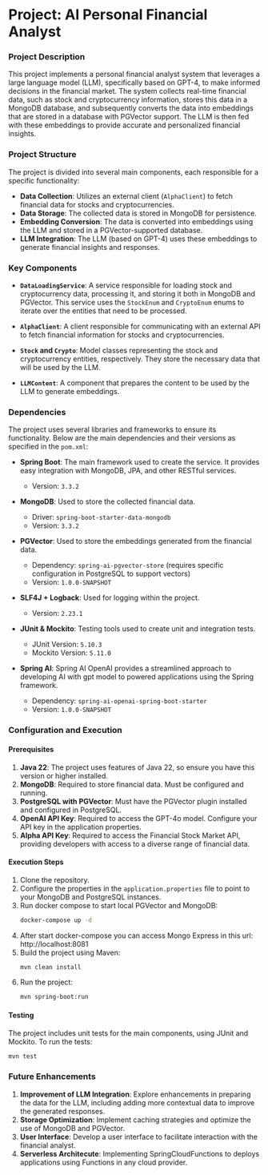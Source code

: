 # Project: AI Personal Financial Analyst

### Project Description

This project implements a personal financial analyst system that leverages a large language model (LLM), specifically based on GPT-4, to make informed decisions in the financial market. The system collects real-time financial data, such as stock and cryptocurrency information, stores this data in a MongoDB database, and subsequently converts the data into embeddings that are stored in a database with PGVector support. The LLM is then fed with these embeddings to provide accurate and personalized financial insights.

### Project Structure

The project is divided into several main components, each responsible for a specific functionality:

- **Data Collection**: Utilizes an external client (`AlphaClient`) to fetch financial data for stocks and cryptocurrencies.
- **Data Storage**: The collected data is stored in MongoDB for persistence.
- **Embedding Conversion**: The data is converted into embeddings using the LLM and stored in a PGVector-supported database.
- **LLM Integration**: The LLM (based on GPT-4) uses these embeddings to generate financial insights and responses.

### Key Components

- **`DataLoadingService`**: A service responsible for loading stock and cryptocurrency data, processing it, and storing it both in MongoDB and PGVector. This service uses the `StockEnum` and `CryptoEnum` enums to iterate over the entities that need to be processed.

- **`AlphaClient`**: A client responsible for communicating with an external API to fetch financial information for stocks and cryptocurrencies.

- **`Stock` and `Crypto`**: Model classes representing the stock and cryptocurrency entities, respectively. They store the necessary data that will be used by the LLM.

- **`LLMContent`**: A component that prepares the content to be used by the LLM to generate embeddings.

### Dependencies

The project uses several libraries and frameworks to ensure its functionality. Below are the main dependencies and their versions as specified in the `pom.xml`:

- **Spring Boot**: The main framework used to create the service. It provides easy integration with MongoDB, JPA, and other RESTful services.
    - Version: `3.3.2`

- **MongoDB**: Used to store the collected financial data.
    - Driver: `spring-boot-starter-data-mongodb`
    - Version: `3.3.2`

- **PGVector**: Used to store the embeddings generated from the financial data.
    - Dependency: `spring-ai-pgvector-store` (requires specific configuration in PostgreSQL to support vectors)
  - Version: `1.0.0-SNAPSHOT`

- **SLF4J + Logback**: Used for logging within the project.
    - Version: `2.23.1`

- **JUnit & Mockito**: Testing tools used to create unit and integration tests.
    - JUnit Version: `5.10.3`
    - Mockito Version: `5.11.0`

- **Spring AI**: Spring AI OpenAI provides a streamlined approach to developing AI with gpt model to powered applications using the Spring framework.
    - Dependency: `spring-ai-openai-spring-boot-starter`
    - Version: `1.0.0-SNAPSHOT`

### Configuration and Execution

#### Prerequisites

1. **Java 22**: The project uses features of Java 22, so ensure you have this version or higher installed.
2. **MongoDB**: Required to store financial data. Must be configured and running.
3. **PostgreSQL with PGVector**: Must have the PGVector plugin installed and configured in PostgreSQL.
4. **OpenAI API Key**: Required to access the GPT-4o model. Configure your API key in the application properties.
5. **Alpha API Key**: Required to access the Financial Stock Market API, providing developers with access to a diverse range of financial data.

#### Execution Steps

1. Clone the repository.
2. Configure the properties in the `application.properties` file to point to your MongoDB and PostgreSQL instances.
3. Run docker compose to start local PGVector and MongoDB:
   ```bash
   docker-compose up -d
   ```
4. After start docker-compose you can access Mongo Express in this url: http://localhost:8081  
5. Build the project using Maven:
   ```bash
   mvn clean install
   ```
6. Run the project:
   ```bash
   mvn spring-boot:run
   ```

#### Testing

The project includes unit tests for the main components, using JUnit and Mockito. To run the tests:

```bash
mvn test
```

### Future Enhancements

1. **Improvement of LLM Integration**: Explore enhancements in preparing the data for the LLM, including adding more contextual data to improve the generated responses.
2. **Storage Optimization**: Implement caching strategies and optimize the use of MongoDB and PGVector.
3. **User Interface**: Develop a user interface to facilitate interaction with the financial analyst.
4. **Serverless Architecute**: Implementing SpringCloudFunctions to deploys applications using Functions in any cloud provider.
